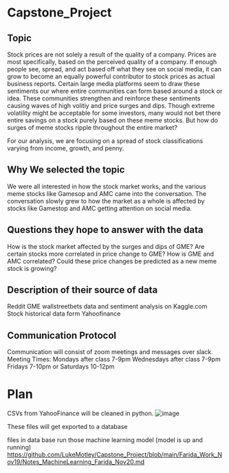 # Capstone_Project

## Topic
Stock prices are not solely a result of the quality of a company. Prices are most specifically, based on the perceived  quality of a company. If enough people see, spread, and act based off what they see on social media, it can grow to become an equally powerful contributor to stock prices as actual business reports. Certain large media platforms seem to draw these sentiments our where entire communities can form based around a stock or idea. These communities strengthen and reinforce these sentiments causing waves of high volitiy and price surges and dips. Though extreme volatility might be acceptable for some investors, many would not bet there entire savings on a stock purely based on these meme stocks. But how do surges of meme stocks ripple throughout the entire market?

For our analysis, we are focusing on a spread of stock classifications varying from income, growth, and penny.

## Why We selected the topic
We were all interested  in how the stock market works, and the various meme stocks like Gamesop and AMC came into the conversation. The conversation slowly grew to how the market as a whole is affected by stocks like Gamestop and AMC getting attention on social media.

## Questions they hope to answer with the data
How is the stock market affected by the surges and dips of GME?
Are certain stocks more correlated in price change to GME?
How is GME and AMC correlated?
Could these price changes be predicted as a new meme stock is growing?

## Description of their source of data
Reddit GME wallstreetbets data and sentiment analysis on Kaggle.com 
Stock historical data form Yahoofinance

## Communication Protocol
Communication will consist of zoom meetings and messages over slack.
Meeting Times:
  Mondays after class 7-9pm
  Wednesdays after class 7-9pm
  Fridays 7-10pm or Saturdays 10-12pm
  
# Plan
CSVs from YahooFinance will be cleaned in python.
![image](https://user-images.githubusercontent.com/85656361/142733759-5cd50aaf-db6c-4fc8-a729-e7f043b6479e.png)


These files will get exported to a database


files in data base run those machine learning model (model is up and running)
https://github.com/LukeMotley/Capstone_Project/blob/main/Farida_Work_Nov19/Notes_MachineLearning_Farida_Nov20.md
